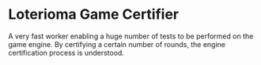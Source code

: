 # Loterioma Game Certifier

A very fast worker enabling a huge number of tests to be performed on the game engine. By certifying a certain number of rounds, the engine certification process is understood.